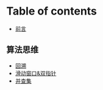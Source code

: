 # Table of contents

* [前言](README.md)

## 算法思维

* [回溯](suan-fa-si-wei/hui-su-mo-ban.md)
* [滑动窗口&双指针](suan-fa-si-wei/hua-dong-chuang-kou-shuang-zhi-zhen.md)
* [并查集](suan-fa-si-wei/bing-cha-ji-mo-ban.md)

